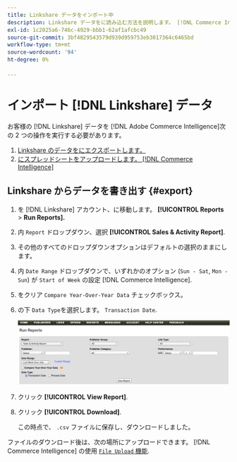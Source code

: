 ```yaml
---
title: Linkshare データをインポート中
description: Linkshare データをに読み込む方法を説明します。 [!DNL Commerce Intelligence].
exl-id: 1c2025a6-746c-4929-bbb1-62af1afcbc49
source-git-commit: 3bf4829543579d939d959753eb3017364c6465bd
workflow-type: tm+mt
source-wordcount: '94'
ht-degree: 0%

---
```


# インポート [!DNL Linkshare] データ

お客様の [!DNL Linkshare] データを [!DNL Adobe Commerce Intelligence]次の 2 つの操作を実行する必要があります。

1. [Linkshare のデータをにエクスポートします。 ](#export)
1. [にスプレッドシートをアップロードします。 [!DNL Commerce Intelligence]](../connecting-data/using-file-uploader.md)

## Linkshare からデータを書き出す {#export}

1. を [!DNL Linkshare] アカウント、に移動します。 **[!UICONTROL Reports** > **Run Reports].**

1. 内 `Report` ドロップダウン、選択 **[!UICONTROL Sales & Activity Report]**.

1. その他のすべてのドロップダウンオプションはデフォルトの選択のままにします。

1. 内 `Date Range` ドロップダウンで、いずれかのオプション (`Sun - Sat`, `Mon - Sun`) が `Start of Week` の設定 [!DNL Commerce Intelligence].

1. をクリア `Compare Year-Over-Year Data` チェックボックス。

1. の下 `Data Type`を選択します。 `Transaction Date`.

   ![importing\_linkshare\_data.png](../../../assets/importing_linkshare_data.png)

1. クリック **[!UICONTROL View Report]**.

1. クリック **[!UICONTROL Download]**.

   この時点で、 `.csv` ファイルに保存し、ダウンロードしました。

ファイルのダウンロード後は、次の場所にアップロードできます。 [!DNL Commerce Intelligence] の使用 [`File Upload` 機能](../connecting-data/using-file-uploader.md).
